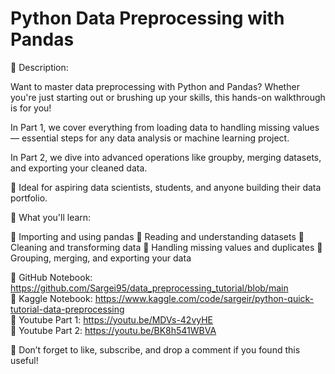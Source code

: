 # Python Data Preprocessing with Pandas

📌 Description:

Want to master data preprocessing with Python and Pandas? Whether you're just starting out or brushing up your skills, this hands-on walkthrough is for you!

In Part 1, we cover everything from loading data to handling missing values — essential steps for any data analysis or machine learning project.

In Part 2, we dive into advanced operations like groupby, merging datasets, and exporting your cleaned data.

💼 Ideal for aspiring data scientists, students, and anyone building their data portfolio.

🎯 What you'll learn:

📍 Importing and using pandas
📍 Reading and understanding datasets
📍 Cleaning and transforming data
📍 Handling missing values and duplicates
📍 Grouping, merging, and exporting your data

🔗 GitHub Notebook: https://github.com/Sargei95/data_preprocessing_tutorial/blob/main<br>
🔗 Kaggle Notebook: https://www.kaggle.com/code/sargeir/python-quick-tutorial-data-preprocessing<br>
🔗 Youtube Part 1: https://youtu.be/MDVs-42vyHE<br>
🔗 Youtube Part 2: https://youtu.be/BK8h541WBVA<br>

📢 Don’t forget to like, subscribe, and drop a comment if you found this useful!
